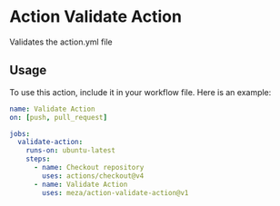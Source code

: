 # Action Validate Action

Validates the action.yml file

## Usage

To use this action, include it in your workflow file. Here is an example:

```yaml
name: Validate Action
on: [push, pull_request]

jobs:
  validate-action:
    runs-on: ubuntu-latest
    steps:
      - name: Checkout repository
        uses: actions/checkout@v4
      - name: Validate Action
        uses: meza/action-validate-action@v1
```
